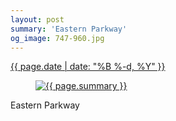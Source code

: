 ```yaml
---
layout: post
summary: 'Eastern Parkway'
og_image: 747-960.jpg
---
```


<div class="post">
 <time>
  <a href="/747">
   {{ page.date | date: "%B %-d, %Y" }}
  </a>
 </time>
 <a href="/747">
  <figure data-taken="4/28/2018">
   <img alt="{{ page.summary }}" sizes="(min-width: 700px) 50vw, calc(100vw - 2rem)" src="{{ site.assets_url }}/747-480.jpg" srcset="{{ site.assets_url }}/747-240.jpg 240w, {{ site.assets_url }}/747-480.jpg 480w, {{ site.assets_url }}/747-720.jpg 720w, {{ site.assets_url }}/747-960.jpg 960w"/>
  </figure>
 </a>
 <span>
  Eastern Parkway
 </span>
</div>
